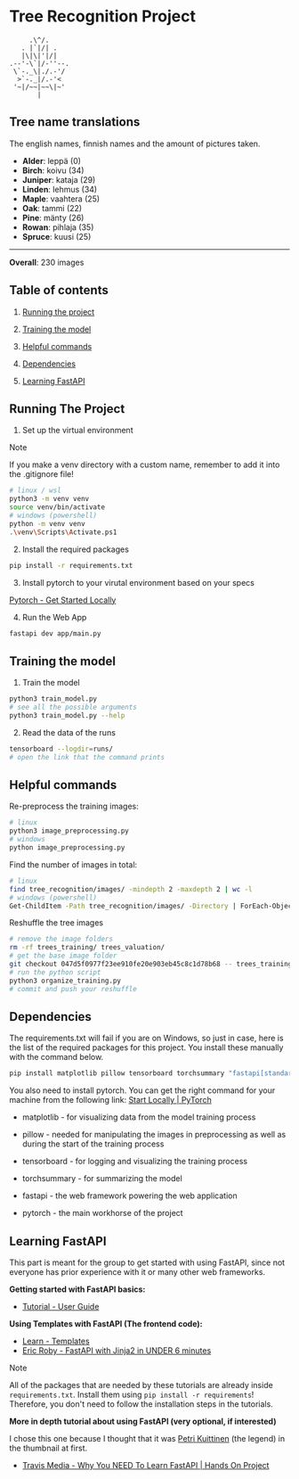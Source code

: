# Tree Recognition Project

```
     .\^/.
   . |`|/| .
   |\|\|'|/|
.--'-\`|/-''--.
 \`-._\|./.-'/
  >`-._|/.-'<
 '~|/~~|~~\|~'
       |
```

## Tree name translations

The english names, finnish names and the amount of pictures taken.

- **Alder**: leppä (0)
- **Birch**: koivu (34)
- **Juniper**: kataja (29)
- **Linden**: lehmus (34)
- **Maple**: vaahtera (25)
- **Oak**: tammi (22)
- **Pine**: mänty (26)
- **Rowan**: pihlaja (35)
- **Spruce**: kuusi (25)

<hr>

**Overall**: 230 images


## Table of contents

1. [Running the project](#Running-the-project)

2. [Training the model](#Training-the-model)

3. [Helpful commands](#Helpful-commands)

5. [Dependencies](#Dependencies)

6. [Learning FastAPI](#Learning-FastAPI)


## Running The Project

1. Set up the virtual environment

> [!NOTE]
> If you make a venv directory with a custom name,
> remember to add it into the .gitignore file!

```bash
# linux / wsl
python3 -m venv venv
source venv/bin/activate
# windows (powershell)
python -m venv venv
.\venv\Scripts\Activate.ps1
```

2. Install the required packages

```bash
pip install -r requirements.txt
```

3. Install pytorch to your virutal environment based on your specs

[Pytorch - Get Started Locally](https://pytorch.org/get-started/locally/)

4. Run the Web App

```bash
fastapi dev app/main.py
```


## Training the model

1. Train the model

```bash
python3 train_model.py
# see all the possible arguments
python3 train_model.py --help
```

2. Read the data of the runs

```bash
tensorboard --logdir=runs/
# open the link that the command prints
```

## Helpful commands

Re-preprocess the training images:

```bash
# linux
python3 image_preprocessing.py
# windows
python image_preprocessing.py
```

Find the number of images in total:

```bash
# linux
find tree_recognition/images/ -mindepth 2 -maxdepth 2 | wc -l
# windows (powershell)
Get-ChildItem -Path tree_recognition/images/ -Directory | ForEach-Object {$sum += (Get-ChildItem -Path $_.FullName | Measure-Object).Count} | Write-Host $sum
```

Reshuffle the tree images

```bash
# remove the image folders
rm -rf trees_training/ trees_valuation/
# get the base image folder
git checkout 047d5f0977f23ee910fe20e903eb45c8c1d78b68 -- trees_training
# run the python script
python3 organize_training.py
# commit and push your reshuffle
```


## Dependencies

The requirements.txt will fail if you are on Windows, so just in case, here is
the list of the required packages for this project. You install these manually
with the command below.

```bash
pip install matplotlib pillow tensorboard torchsummary "fastapi[standard]"
```

You also need to install pytorch. You can get the right command for your machine
from the following link: [Start Locally | PyTorch](https://pytorch.org/get-started/locally/)

- matplotlib - for visualizing data from the model training process

- pillow - needed for manipulating the images in preprocessing as well as during
the start of the training process

- tensorboard - for logging and visualizing the training process

- torchsummary - for summarizing the model

- fastapi - the web framework powering the web application

- pytorch - the main workhorse of the project


## Learning FastAPI

This part is meant for the group to get started with using FastAPI, since not
everyone has prior experience with it or many other web frameworks.

**Getting started with FastAPI basics:**

- [Tutorial - User Guide](https://fastapi.tiangolo.com/tutorial/)

**Using Templates with FastAPI (The frontend code):**

- [Learn - Templates](https://fastapi.tiangolo.com/advanced/templates/)
- [Eric Roby - FastAPI with Jinja2 in UNDER 6 minutes](https://www.youtube.com/watch?v=92iCfXAK0Gc)

> [!NOTE]
> All of the packages that are needed by these tutorials are already inside
> `requirements.txt`. Install them using `pip install -r requirements`!
> Therefore, you don't need to follow the installation steps in the tutorials.

**More in depth tutorial about using FastAPI (very optional, if interested)**

I chose this one because I thought that it was [Petri Kuittinen](https://github.com/petrikuittinen)
(the legend) in the thumbnail at first.

- [Travis Media - Why You NEED To Learn FastAPI | Hands On Project](https://www.youtube.com/watch?v=cbASjoZZGIw)
